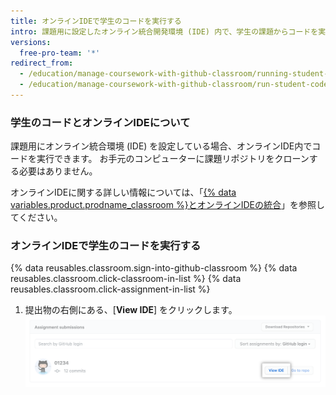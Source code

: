 ```yaml
---
title: オンラインIDEで学生のコードを実行する
intro: 課題用に設定したオンライン統合開発環境 (IDE) 内で、学生の課題からコードを実行できます。
versions:
  free-pro-team: '*'
redirect_from:
  - /education/manage-coursework-with-github-classroom/running-student-code
  - /education/manage-coursework-with-github-classroom/run-student-code-in-an-online-ide
---
```


### 学生のコードとオンラインIDEについて

課題用にオンライン統合環境 (IDE) を設定している場合、オンラインIDE内でコードを実行できます。 お手元のコンピューターに課題リポジトリをクローンする必要はありません。

オンラインIDEに関する詳しい情報については、「[{% data variables.product.prodname_classroom %}とオンラインIDEの統合](/education/manage-coursework-with-github-classroom/integrate-github-classroom-with-an-online-ide)」を参照してください。

### オンラインIDEで学生のコードを実行する

{% data reusables.classroom.sign-into-github-classroom %}
{% data reusables.classroom.click-classroom-in-list %}
{% data reusables.classroom.click-assignment-in-list %}
1. 提出物の右側にある、[**View IDE**] をクリックします。 ![オンラインIDEを使用した提出物の [View IDE] ボタン](/assets/images/help/classroom/assignments-click-view-ide.png)
